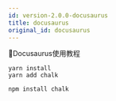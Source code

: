 ```yaml
---
id: version-2.0.0-docusaurus
title: docusaurus
original_id: docusaurus
---
```

Docusaurus使用教程

```
yarn install
yarn add chalk

npm install chalk

```